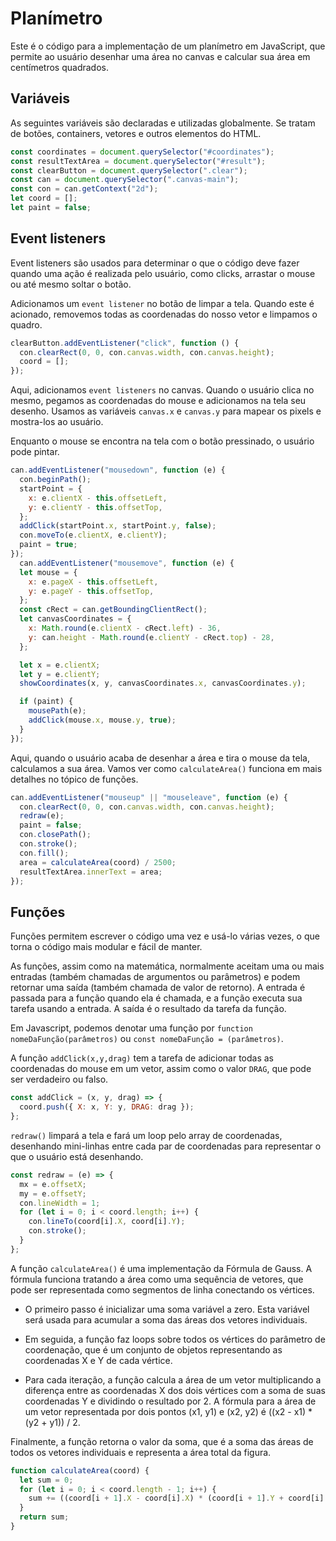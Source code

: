 # Planímetro

Este é o código para a implementação de um planímetro em JavaScript, que permite ao usuário desenhar uma área no canvas e calcular sua área em centímetros quadrados.

## Variáveis

As seguintes variáveis são declaradas e utilizadas globalmente. Se tratam de botões, containers, vetores e outros elementos do HTML.

```js
const coordinates = document.querySelector("#coordinates"); 
const resultTextArea = document.querySelector("#result");
const clearButton = document.querySelector(".clear");
const can = document.querySelector(".canvas-main");
const con = can.getContext("2d");
let coord = [];
let paint = false;
```

## Event listeners

Event listeners são usados para determinar o que o código deve fazer quando uma ação é realizada pelo usuário, como clicks, arrastar o mouse ou até mesmo soltar o botão.

Adicionamos um `event listener` no botão de limpar a tela. Quando este é acionado, removemos todas as coordenadas do nosso vetor e limpamos o quadro.

```js
clearButton.addEventListener("click", function () {
  con.clearRect(0, 0, con.canvas.width, con.canvas.height);
  coord = [];
});

```

Aqui, adicionamos `event listeners` no canvas. Quando o usuário clica no mesmo, pegamos as coordenadas do mouse e adicionamos na tela seu desenho. Usamos as variáveis `canvas.x` e `canvas.y` para mapear os pixels e mostra-los ao usuário.

Enquanto o mouse se encontra na tela com o botão pressinado, o usuário pode pintar.

```js
can.addEventListener("mousedown", function (e) {
  con.beginPath();
  startPoint = {
    x: e.clientX - this.offsetLeft,
    y: e.clientY - this.offsetTop,
  };
  addClick(startPoint.x, startPoint.y, false);
  con.moveTo(e.clientX, e.clientY);
  paint = true;
});
  can.addEventListener("mousemove", function (e) {
  let mouse = {
    x: e.pageX - this.offsetLeft,
    y: e.pageY - this.offsetTop,
  };
  const cRect = can.getBoundingClientRect();
  let canvasCoordinates = {
    x: Math.round(e.clientX - cRect.left) - 36,
    y: can.height - Math.round(e.clientY - cRect.top) - 28,
  };

  let x = e.clientX;
  let y = e.clientY;
  showCoordinates(x, y, canvasCoordinates.x, canvasCoordinates.y);

  if (paint) {
    mousePath(e);
    addClick(mouse.x, mouse.y, true);
  }
});

```

Aqui, quando o usuário acaba de desenhar a área e tira o mouse da tela, calculamos a sua área. Vamos ver como `calculateArea()` funciona em mais detalhes no tópico de funções.

```js
can.addEventListener("mouseup" || "mouseleave", function (e) {
  con.clearRect(0, 0, con.canvas.width, con.canvas.height);
  redraw(e);
  paint = false;
  con.closePath();
  con.stroke();
  con.fill();
  area = calculateArea(coord) / 2500;
  resultTextArea.innerText = area;
});
```

## Funções

Funções permitem escrever o código uma vez e usá-lo várias vezes, o que torna o código mais modular e fácil de manter.

As funções, assim como na matemática, normalmente aceitam uma ou mais entradas (também chamadas de argumentos ou parâmetros) e podem retornar uma saída (também chamada de valor de retorno). A entrada é passada para a função quando ela é chamada, e a função executa sua tarefa usando a entrada. A saída é o resultado da tarefa da função.

Em Javascript, podemos denotar uma função por `function nomeDaFunção(parâmetros)` ou `const nomeDaFunção = (parâmetros)`.

A função `addClick(x,y,drag)` tem a tarefa de adicionar todas as coordenadas do mouse em um vetor, assim como o valor `DRAG`, que pode ser verdadeiro ou falso.

```js
const addClick = (x, y, drag) => {
  coord.push({ X: x, Y: y, DRAG: drag });
};
```

`redraw()` limpará a tela e fará um loop pelo array de coordenadas, desenhando mini-linhas entre cada par de coordenadas para representar o que o usuário está desenhando.

```js
const redraw = (e) => {
  mx = e.offsetX;
  my = e.offsetY;
  con.lineWidth = 1;
  for (let i = 0; i < coord.length; i++) {
    con.lineTo(coord[i].X, coord[i].Y);
    con.stroke();
  }
};
```
A função `calculateArea()` é uma implementação da Fórmula de Gauss. A fórmula funciona tratando a área como uma sequência de vetores, que pode ser representada como segmentos de linha conectando os vértices.

- O primeiro passo é inicializar uma soma variável a zero. Esta variável será usada para acumular a soma das áreas dos vetores individuais.

- Em seguida, a função faz loops sobre todos os vértices do parâmetro de coordenação, que é um conjunto de objetos representando as coordenadas X e Y de cada vértice.

- Para cada iteração, a função calcula a área de um vetor multiplicando a diferença entre as coordenadas X dos dois vértices com a soma de suas coordenadas Y e dividindo o resultado por 2. A fórmula para a área de um vetor representada por dois pontos (x1, y1) e (x2, y2) é ((x2 - x1) * (y2 + y1)) / 2.

Finalmente, a função retorna o valor da soma, que é a soma das áreas de todos os vetores individuais e representa a área total da figura.

```js
function calculateArea(coord) {
  let sum = 0;
  for (let i = 0; i < coord.length - 1; i++) {
    sum += ((coord[i + 1].X - coord[i].X) * (coord[i + 1].Y + coord[i].Y)) / 2;
  }
  return sum;
}
```